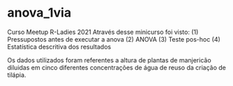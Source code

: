 # anova_1via
Curso Meetup R-Ladies 2021
Através desse minicurso foi visto:
 (1) Pressupostos antes de executar a anova
 (2) ANOVA
 (3) Teste pos-hoc
 (4) Estatística descritiva dos resultados
 
Os dados utilizados foram referentes a altura de plantas de manjericão diluidas em cinco diferentes concentrações de água de reuso da criação de tilápia. 

